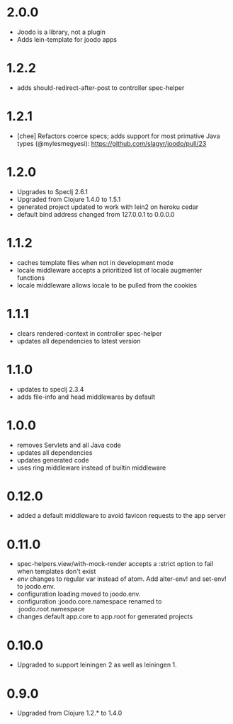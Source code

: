 # 2.0.0

* Joodo is a library, not a plugin
* Adds lein-template for joodo apps


# 1.2.2

* adds should-redirect-after-post to controller spec-helper

# 1.2.1

* [chee] Refactors coerce specs; adds support for most primative Java types (@mylesmegyesi): https://github.com/slagyr/joodo/pull/23

# 1.2.0

* Upgrades to Speclj 2.6.1
* Upgraded from Clojure 1.4.0 to 1.5.1
* generated project updated to work with lein2 on heroku cedar
* default bind address changed from 127.0.0.1 to 0.0.0.0

# 1.1.2

* caches template files when not in development mode
* locale middleware accepts a prioritized list of locale augmenter functions
* locale middleware allows locale to be pulled from the cookies

# 1.1.1

* clears rendered-context in controller spec-helper
* updates all dependencies to latest version

# 1.1.0

* updates to speclj 2.3.4
* adds file-info and head middlewares by default

# 1.0.0

* removes Servlets and all Java code
* updates all dependencies
* updates generated code
* uses ring middleware instead of builtin middleware

# 0.12.0

* added a default middleware to avoid favicon requests to the app server

# 0.11.0

* spec-helpers.view/with-mock-render accepts a :strict option to fail when templates don't exist
* *env* changes to regular var instead of atom.  Add alter-env! and set-env! to joodo.env.
* configuration loading moved to joodo.env.
* configuration :joodo.core.namespace renamed to :joodo.root.namespace
* changes default app.core to app.root for generated projects

# 0.10.0

* Upgraded to support leiningen 2 as well as leiningen 1.

# 0.9.0

* Upgraded from Clojure 1.2.* to 1.4.0
